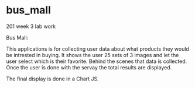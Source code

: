 # bus_mall
201 week 3 lab work

Bus Mall:

This applications is for collecting user data about what products they would be intrested in buying. It shows the user 25 sets of 3 images and let the user select which is their favorite. Behind the scenes that data is collected. Once the user is done with the servay the total results are displayed.

The final display is done in a Chart JS.
